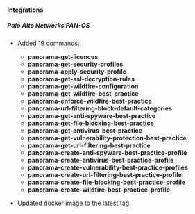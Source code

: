 
#### Integrations
##### Palo Alto Networks PAN-OS
 - Added 19 commands:
    * **panorama-get-licences**
    * **panorama-get-security-profiles**
    * **panorama-apply-security-profile**
    * **panorama-get-ssl-decryption-rules**
    * **panorama-get-wildfire-configuration**
    * **panorama-get-wildfire-best-practice**
    * **panorama-enforce-wildfire-best-practice**
    * **panorama-url-filtering-block-default-categories**
    * **panorama-get-anti-spyware-best-practice**
    * **panorama-get-file-blocking-best-practice**
    * **panorama-get-antivirus-best-practice**
    * **panorama-get-vulnerability-protection-best-practice**
    * **panorama-get-url-filtering-best-practice**
    * **panorama-create-anti-spyware-best-practice-profile**
    * **panorama-create-antivirus-best-practice-profile**
    * **panorama-create-vulnerability-best-practice-profiles**
    * **panorama-create-url-filtering-best-practice-profile**
    * **panorama-create-file-blocking-best-practice-profile**
    * **panorama-create-wildfire-best-practice-profile**

- Updated docker image to the latest tag.

